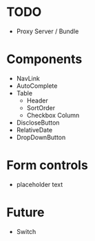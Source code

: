 # TODO

* Proxy Server / Bundle

# Components

* NavLink
* AutoComplete
* Table
  * Header
  * SortOrder
  * Checkbox Column
* DiscloseButton
* RelativeDate
* DropDownButton

# Form controls

* placeholder text

# Future

* Switch
